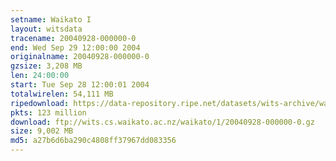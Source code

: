 ```yaml
---
setname: Waikato I
layout: witsdata
tracename: 20040928-000000-0
end: Wed Sep 29 12:00:00 2004
originalname: 20040928-000000-0
gzsize: 3,208 MB
len: 24:00:00
start: Tue Sep 28 12:00:01 2004
totalwirelen: 54,111 MB
ripedownload: https://data-repository.ripe.net/datasets/wits-archive/waikato/1/20040928-000000-0.gz
pkts: 123 million
download: ftp://wits.cs.waikato.ac.nz/waikato/1/20040928-000000-0.gz
size: 9,002 MB
md5: a27b6d6ba290c4808ff37967dd083356
---
```


